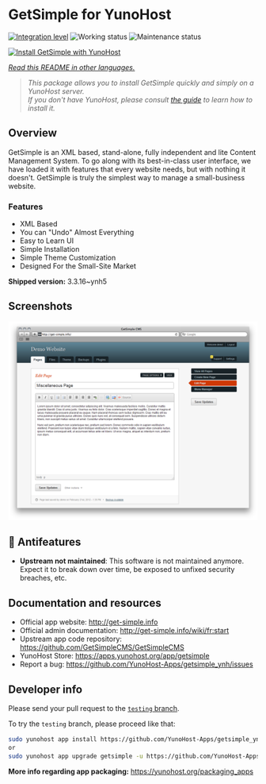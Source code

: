 <!--
N.B.: This README was automatically generated by <https://github.com/YunoHost/apps/tree/master/tools/readme_generator>
It shall NOT be edited by hand.
-->

# GetSimple for YunoHost

[![Integration level](https://dash.yunohost.org/integration/getsimple.svg)](https://ci-apps.yunohost.org/ci/apps/getsimple/) ![Working status](https://ci-apps.yunohost.org/ci/badges/getsimple.status.svg) ![Maintenance status](https://ci-apps.yunohost.org/ci/badges/getsimple.maintain.svg)

[![Install GetSimple with YunoHost](https://install-app.yunohost.org/install-with-yunohost.svg)](https://install-app.yunohost.org/?app=getsimple)

*[Read this README in other languages.](./ALL_README.md)*

> *This package allows you to install GetSimple quickly and simply on a YunoHost server.*  
> *If you don't have YunoHost, please consult [the guide](https://yunohost.org/install) to learn how to install it.*

## Overview

GetSimple is an XML based, stand-alone, fully independent and lite Content Management System. To go along with its best-in-class user interface, we have loaded it with features that every website needs, but with nothing it doesn't. GetSimple is truly the simplest way to manage a small-business website.

### Features

- XML Based
- You can "Undo" Almost Everything
- Easy to Learn UI
- Simple Installation
- Simple Theme Customization
- Designed For the Small-Site Market

**Shipped version:** 3.3.16~ynh5

## Screenshots

![Screenshot of GetSimple](./doc/screenshots/screenshot_editpage.png)

## :red_circle: Antifeatures

- **Upstream not maintained**: This software is not maintained anymore. Expect it to break down over time, be exposed to unfixed security breaches, etc.

## Documentation and resources

- Official app website: <http://get-simple.info>
- Official admin documentation: <http://get-simple.info/wiki/fr:start>
- Upstream app code repository: <https://github.com/GetSimpleCMS/GetSimpleCMS>
- YunoHost Store: <https://apps.yunohost.org/app/getsimple>
- Report a bug: <https://github.com/YunoHost-Apps/getsimple_ynh/issues>

## Developer info

Please send your pull request to the [`testing` branch](https://github.com/YunoHost-Apps/getsimple_ynh/tree/testing).

To try the `testing` branch, please proceed like that:

```bash
sudo yunohost app install https://github.com/YunoHost-Apps/getsimple_ynh/tree/testing --debug
or
sudo yunohost app upgrade getsimple -u https://github.com/YunoHost-Apps/getsimple_ynh/tree/testing --debug
```

**More info regarding app packaging:** <https://yunohost.org/packaging_apps>
